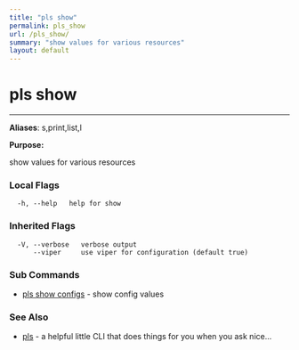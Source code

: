 ```yaml
---
title: "pls show"
permalink: pls_show
url: /pls_show/
summary: "show values for various resources"
layout: default
---
```

# pls show 

---
**Aliases**: s,print,list,l

**Purpose:**

show values for various resources

### Local Flags

```
  -h, --help   help for show
```

### Inherited Flags

```
  -V, --verbose   verbose output
      --viper     use viper for configuration (default true)
```
### Sub Commands

* [pls show configs](/pls_show_configs/)	 - show config values

### See Also

* [pls](/pls/)	 - a helpful little CLI that does things for you when you ask nice...
